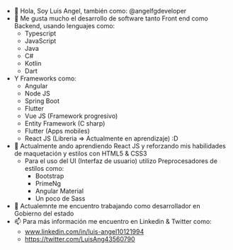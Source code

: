 - 👋 Hola, Soy Luis Angel, también como: @angelfgdeveloper
- 👀 Me gusta mucho el desarrollo de software tanto Front end como Backend, usando lenguajes como:
  * Typescript
  * JavaScript
  * Java
  * C#
  * Kotlin
  * Dart
- Y Frameworks como:
  * Angular
  * Node JS
  * Spring Boot
  * Flutter
  * Vue JS (Framework progresivo)
  * Entity Framework (C sharp)
  * Flutter (Apps mobiles)
  * React JS (Libreria => Actualmente en aprendizaje) :D
- 🌱 Actualmente ando aprendiendo React JS y reforzando mis habilidades de maquetación y estilos con HTML5 & CSS3
  * Para el uso del UI (Interfaz de usuario) utilizo Preprocesadores de estilos como:
    * Bootstrap
    * PrimeNg
    * Angular Material
    * Un poco de Sass
- 💞️ Actualemnte me encuentro trabajando como desarrollador en Gobierno del estado
- 📫 Para más información me encuentro en Linkedin & Twitter como:
  * www.linkedin.com/in/luis-angel10121994
  * https://twitter.com/LuisAng43560790

<!---
angelfgdeveloper/angelfgdeveloper is a ✨ special ✨ repository because its `README.md` (this file) appears on your GitHub profile.
You can click the Preview link to take a look at your changes.
--->

